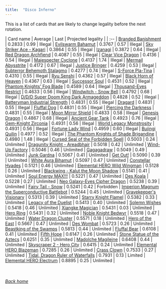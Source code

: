 ```yaml
---
title:  "Disco Inferno"
---
```


This is a list of cards that are likely to change legality before the next rotation.

| Card name | Average | Last | Projected legality |
| :-- |
[Branded Banishment](https://db.ygoprodeck.com/card/?search=Branded%20Banishment) | 0.2833 | 0.99 | Illegal |
[Evilswarm Bahamut](https://db.ygoprodeck.com/card/?search=Evilswarm%20Bahamut) | 0.3767 | 0.57 | Illegal |
[Sky Striker Ace - Kagari](https://db.ygoprodeck.com/card/?search=Sky%20Striker%20Ace%20-%20Kagari) | 0.3864 | 0.55 | Illegal |
[Izanagi](https://db.ygoprodeck.com/card/?search=Izanagi) | 0.3872 | 0.64 | Illegal |
[Red Dragon Archfiend](https://db.ygoprodeck.com/card/?search=Red%20Dragon%20Archfiend) | 0.4087 | 0.55 | Illegal |
[Clear Vice Dragon](https://db.ygoprodeck.com/card/?search=Clear%20Vice%20Dragon) | 0.4136 | 0.54 | Illegal |
[Majespecter Cyclone](https://db.ygoprodeck.com/card/?search=Majespecter%20Cyclone) | 0.4137 | 1.74 | Illegal |
[Mermail Abysstrite](https://db.ygoprodeck.com/card/?search=Mermail%20Abysstrite) | 0.4172 | 0.67 | Illegal |
[Justice Bringer](https://db.ygoprodeck.com/card/?search=Justice%20Bringer) | 0.4259 | 0.53 | Illegal |
[Subterror Behemoth Stalagmo](https://db.ygoprodeck.com/card/?search=Subterror%20Behemoth%20Stalagmo) | 0.4277 | 0.74 | Illegal |
[S-Force Pla-Tina](https://db.ygoprodeck.com/card/?search=S-Force%20Pla-Tina) | 0.4310 | 0.55 | Illegal |
[Ryu Senshi](https://db.ygoprodeck.com/card/?search=Ryu%20Senshi) | 0.4362 | 0.57 | Illegal |
[Black Horn of Heaven](https://db.ygoprodeck.com/card/?search=Black%20Horn%20of%20Heaven) | 0.4367 | 0.63 | Illegal |
[Successor Soul](https://db.ygoprodeck.com/card/?search=Successor%20Soul) | 0.4531 | 0.52 | Illegal |
[Phantom Knights' Fog Blade](https://db.ygoprodeck.com/card/?search=Phantom%20Knights'%20Fog%20Blade) | 0.4589 | 0.64 | Illegal |
[Thousand-Eyes Restrict](https://db.ygoprodeck.com/card/?search=Thousand-Eyes%20Restrict) | 0.4633 | 0.56 | Illegal |
[Windwitch - Snow Bell](https://db.ygoprodeck.com/card/?search=Windwitch%20-%20Snow%20Bell) | 0.4792 | 0.68 | Illegal |
[D/D/D Super Doom King Dark Armageddon](https://db.ygoprodeck.com/card/?search=D/D/D%20Super%20Doom%20King%20Dark%20Armageddon) | 0.4828 | 0.52 | Illegal |
[Batteryman Industrial Strength](https://db.ygoprodeck.com/card/?search=Batteryman%20Industrial%20Strength) | 0.4831 | 0.55 | Illegal |
[Dragard](https://db.ygoprodeck.com/card/?search=Dragard) | 0.4831 | 0.55 | Illegal |
[Fluffal Dog](https://db.ygoprodeck.com/card/?search=Fluffal%20Dog) | 0.4831 | 0.55 | Illegal |
[Piercing the Darkness](https://db.ygoprodeck.com/card/?search=Piercing%20the%20Darkness) | 0.4831 | 0.55 | Illegal |
[Moon Mirror Shield](https://db.ygoprodeck.com/card/?search=Moon%20Mirror%20Shield) | 0.4833 | 0.58 | Illegal |
[Genesis Dragon](https://db.ygoprodeck.com/card/?search=Genesis%20Dragon) | 0.4867 | 0.68 | Illegal |
[Ancient Gear Tank](https://db.ygoprodeck.com/card/?search=Ancient%20Gear%20Tank) | 0.4923 | 0.76 | Illegal |
[Gem-Knight Zirconia](https://db.ygoprodeck.com/card/?search=Gem-Knight%20Zirconia) | 0.4931 | 0.56 | Illegal |
[World Legacy Monstrosity](https://db.ygoprodeck.com/card/?search=World%20Legacy%20Monstrosity) | 0.4931 | 0.56 | Illegal |
[Fortune Lady Wind](https://db.ygoprodeck.com/card/?search=Fortune%20Lady%20Wind) | 0.4959 | 0.60 | Illegal |
[Bujingi Quilin](https://db.ygoprodeck.com/card/?search=Bujingi%20Quilin) | 0.4977 | 0.52 | Illegal |
[The Phantom Knights of Shade Brigandine](https://db.ygoprodeck.com/card/?search=The%20Phantom%20Knights%20of%20Shade%20Brigandine) | 0.4980 | 1.48 | Illegal |
[Cursed Seal of the Forbidden Spell](https://db.ygoprodeck.com/card/?search=Cursed%20Seal%20of%20the%20Forbidden%20Spell) | 0.5003 | 0.24 | Unlimited |
[Dragunity Knight - Areadbhair](https://db.ygoprodeck.com/card/?search=Dragunity%20Knight%20-%20Areadbhair) | 0.5018 | 0.42 | Unlimited |
[Wind-Up Factory](https://db.ygoprodeck.com/card/?search=Wind-Up%20Factory) | 0.5046 | 0.46 | Unlimited |
[Gagagadraw](https://db.ygoprodeck.com/card/?search=Gagagadraw) | 0.5049 | 0.49 | Unlimited |
[Junk Gardna](https://db.ygoprodeck.com/card/?search=Junk%20Gardna) | 0.5067 | 0.41 | Unlimited |
[Get Out!](https://db.ygoprodeck.com/card/?search=Get%20Out!) | 0.5090 | 0.39 | Unlimited |
[White Aura Bihamut](https://db.ygoprodeck.com/card/?search=White%20Aura%20Bihamut) | 0.5097 | 0.47 | Unlimited |
[Constellar Hyades](https://db.ygoprodeck.com/card/?search=Constellar%20Hyades) | 0.5121 | 0.46 | Unlimited |
[Elemental HERO Wild Wingman](https://db.ygoprodeck.com/card/?search=Elemental%20HERO%20Wild%20Wingman) | 0.5128 | 0.26 | Unlimited |
[Blackwing - Kalut the Moon Shadow](https://db.ygoprodeck.com/card/?search=Blackwing%20-%20Kalut%20the%20Moon%20Shadow) | 0.5141 | 0.41 | Unlimited |
[Soul Energy MAX!!!](https://db.ygoprodeck.com/card/?search=Soul%20Energy%20MAX!!!) | 0.5221 | 0.47 | Unlimited |
[Des Koala](https://db.ygoprodeck.com/card/?search=Des%20Koala) | 0.5228 | 0.27 | Unlimited |
[Neo Galaxy-Eyes Cipher Dragon](https://db.ygoprodeck.com/card/?search=Neo%20Galaxy-Eyes%20Cipher%20Dragon) | 0.5238 | 0.39 | Unlimited |
[Fairy Tail - Snow](https://db.ygoprodeck.com/card/?search=Fairy%20Tail%20-%20Snow) | 0.5241 | 0.42 | Forbidden |
[Imperion Magnum the Superconductive Battlebot](https://db.ygoprodeck.com/card/?search=Imperion%20Magnum%20the%20Superconductive%20Battlebot) | 0.5244 | 0.45 | Unlimited |
[Gravekeeper's Visionary](https://db.ygoprodeck.com/card/?search=Gravekeeper's%20Visionary) | 0.5313 | 0.39 | Unlimited |
[Starry Knight Flamel](https://db.ygoprodeck.com/card/?search=Starry%20Knight%20Flamel) | 0.5382 | 0.33 | Unlimited |
[Legacy of the Duelist](https://db.ygoprodeck.com/card/?search=Legacy%20of%20the%20Duelist) | 0.5413 | 0.40 | Unlimited |
[Solemn Wishes](https://db.ygoprodeck.com/card/?search=Solemn%20Wishes) | 0.5418 | 0.46 | Unlimited |
[Xiangke Magician](https://db.ygoprodeck.com/card/?search=Xiangke%20Magician) | 0.5431 | 0.03 | Unlimited |
[Hero Ring](https://db.ygoprodeck.com/card/?search=Hero%20Ring) | 0.5431 | 0.32 | Unlimited |
[Noble Knight Bedwyr](https://db.ygoprodeck.com/card/?search=Noble%20Knight%20Bedwyr) | 0.5518 | 0.47 | Unlimited |
[Water Dragon Cluster](https://db.ygoprodeck.com/card/?search=Water%20Dragon%20Cluster) | 0.5571 | 0.18 | Unlimited |
[Hero of the East](https://db.ygoprodeck.com/card/?search=Hero%20of%20the%20East) | 0.5667 | 0.47 | Unlimited |
[Des Wombat](https://db.ygoprodeck.com/card/?search=Des%20Wombat) | 0.5723 | 0.26 | Unlimited |
[Beastking of the Swamps](https://db.ygoprodeck.com/card/?search=Beastking%20of%20the%20Swamps) | 0.5813 | 0.44 | Unlimited |
[Fluffal Bear](https://db.ygoprodeck.com/card/?search=Fluffal%20Bear) | 0.6108 | 0.41 | Unlimited |
[Fifth Hope](https://db.ygoprodeck.com/card/?search=Fifth%20Hope) | 0.6147 | 0.26 | Unlimited |
[Stone Statue of the Aztecs](https://db.ygoprodeck.com/card/?search=Stone%20Statue%20of%20the%20Aztecs) | 0.6251 | 0.35 | Unlimited |
[Madolche Magileine](https://db.ygoprodeck.com/card/?search=Madolche%20Magileine) | 0.6408 | 0.44 | Unlimited |
[Skyscraper 2 - Hero City](https://db.ygoprodeck.com/card/?search=Skyscraper%202%20-%20Hero%20City) | 0.6415 | 0.24 | Unlimited |
[Elemental HERO Blazeman](https://db.ygoprodeck.com/card/?search=Elemental%20HERO%20Blazeman) | 0.7285 | 0.26 | Unlimited |
[Crass Clown](https://db.ygoprodeck.com/card/?search=Crass%20Clown) | 0.7533 | 0.27 | Unlimited |
[Tidal, Dragon Ruler of Waterfalls](https://db.ygoprodeck.com/card/?search=Tidal,%20Dragon%20Ruler%20of%20Waterfalls) | 0.7931 | 0.13 | Limited |
[Elemental HERO Electrum](https://db.ygoprodeck.com/card/?search=Elemental%20HERO%20Electrum) | 0.8895 | 0.25 | Unlimited |

<br>

###### [Back home](index)